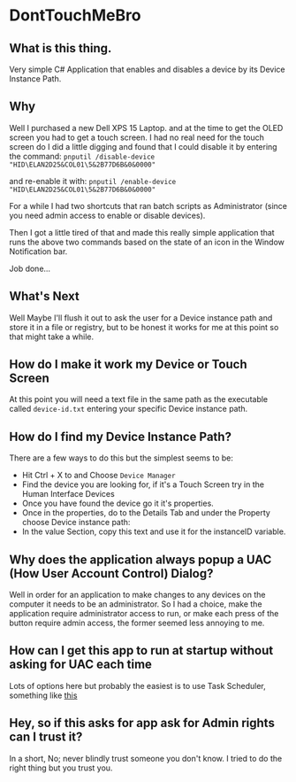 # DontTouchMeBro

## What is this thing.
Very simple C# Application that enables and disables a device by its Device Instance Path.

## Why
Well I purchased a new Dell XPS 15 Laptop. and at the time to get the OLED screen you had to get a touch screen. I had no real need for the touch screen do I did a little digging and found that I could disable it by entering the command:
`pnputil /disable-device "HID\ELAN2D25&COL01\5&2B77D6B&0&0000"`

and re-enable it with:
`pnputil /enable-device "HID\ELAN2D25&COL01\5&2B77D6B&0&0000"`

For a while I had two shortcuts that ran batch scripts as Administrator (since you need admin access to enable or disable devices).

Then I got a little tired of that and made this really simple application that runs the above two commands based on the state of an icon in the Window Notification bar.

Job done...

## What's Next

Well Maybe I'll flush it out to ask the user for a Device instance path and store it in a file or registry, but to be honest it works for me at this point so that might take a while.

## How do I make it work my Device or Touch Screen

At this point you will need a text file in the same path as the executable called `device-id.txt` entering your specific Device instance path.


## How do I find my Device Instance Path?

There are a few ways to do this but the simplest seems to be:

* Hit Ctrl + X to and Choose `Device Manager`
* Find the device you are looking for, if it's a Touch Screen try in the Human Interface Devices
* Once you have found the device go it it's properties.
* Once in the properties, do to the Details Tab and under the Property choose Device instance path:
* In the value Section, copy this text and use it for the instanceID variable.

## Why does the application always popup a UAC (How User Account Control) Dialog?
Well in order for an application to make changes to any devices on the computer it needs to be an administrator. So I had a choice, make the application require administrator access to run, or make each press of the button require admin access, the former seemed less annoying to me.

## How can I get this app to run at startup without asking for UAC each time

Lots of options here but probably the easiest is to use Task Scheduler, something like [this](https://superuser.com/questions/770420/schedule-a-task-with-admin-privileges-without-a-user-prompt-in-windows-7)

## Hey, so if this asks for app ask for Admin rights can I trust it?
In a short, No; never blindly trust someone you don't know. I tried to do the right thing but you trust you.
